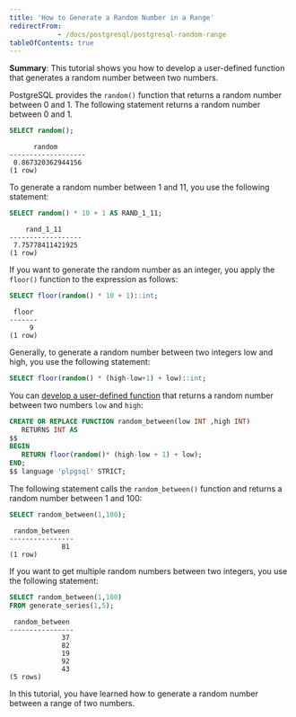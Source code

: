 ```yaml
---
title: 'How to Generate a Random Number in a Range'
redirectFrom: 
            - /docs/postgresql/postgresql-random-range
tableOfContents: true
---
```



**Summary**: This tutorial shows you how to develop a user-defined function that generates a random number between two numbers.

PostgreSQL provides the `random()` function that returns a random number between 0 and 1. The following statement returns a random number between 0 and 1.

```sql
SELECT random();
```

```
      random
-------------------
 0.867320362944156
(1 row)
```

To generate a random number between 1 and 11, you use the following statement:

```sql
SELECT random() * 10 + 1 AS RAND_1_11;
```

```
    rand_1_11
------------------
 7.75778411421925
(1 row)
```

If you want to generate the random number as an integer, you apply the `floor()` function to the expression as follows:

```sql
SELECT floor(random() * 10 + 1)::int;
```

```
 floor
-------
     9
(1 row)
```

Generally, to generate a random number between two integers low and high, you use the following statement:

```sql
SELECT floor(random() * (high-low+1) + low)::int;
```

You can [develop a user-defined function](/docs/postgresql/postgresql-plpgsql/postgresql-create-function) that returns a random number between two numbers `low` and `high`:

```sql
CREATE OR REPLACE FUNCTION random_between(low INT ,high INT)
   RETURNS INT AS
$$
BEGIN
   RETURN floor(random()* (high-low + 1) + low);
END;
$$ language 'plpgsql' STRICT;
```

The following statement calls the `random_between()` function and returns a random number between 1 and 100:

```sql
SELECT random_between(1,100);
```

```
 random_between
----------------
             81
(1 row)
```

If you want to get multiple random numbers between two integers, you use the following statement:

```sql
SELECT random_between(1,100)
FROM generate_series(1,5);
```

```
 random_between
----------------
             37
             82
             19
             92
             43
(5 rows)
```

In this tutorial, you have learned how to generate a random number between a range of two numbers.
